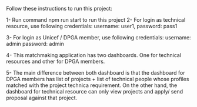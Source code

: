 Follow these instructions to run this project:

1- Run command npm run start to run this project
2- For login as technical resource, use following credentials: 
        username: user1, 
        password: pass1 

3- For login as Unicef / DPGA member, use following credentials:
        username: admin
        password: admin

4- This matchmaking application has two dashboards. One for technical resources and other for DPGA members. 

5- The main difference between both dashboard is that the dashboard for DPGA members has list of projects + list of technical people whose profiles matched with the project technica requirement. On the other hand, the dashboard for technical resource can only view projects and apply/ send proposal against that project.


